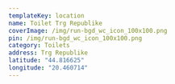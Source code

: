 ```yaml
---
templateKey: location
name: Toilet Trg Republike
coverImage: /img/run-bgd_wc_icon_100x100.png
pin: /img/run-bgd_wc_icon_100x100.png
category: Toilets
address: Trg Republike
latitude: "44.816625"
longitude: "20.460714"
---
```

